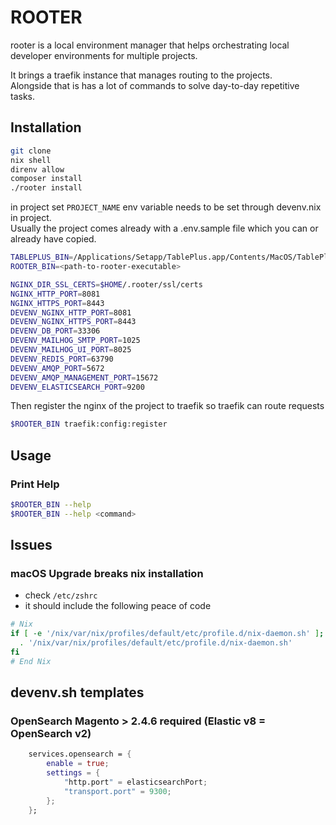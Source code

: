 # ROOTER

rooter is a local environment manager that helps orchestrating local developer environments for multiple projects.  

It brings a traefik instance that manages routing to the projects.  
Alongside that is has a lot of commands to solve day-to-day repetitive tasks.  

## Installation

```bash
git clone
nix shell
direnv allow
composer install
./rooter install
```

in project set ``PROJECT_NAME`` env variable needs to be set through devenv.nix in project.  
Usually the project comes already with a .env.sample file which you can or already have copied.  

```bash
TABLEPLUS_BIN=/Applications/Setapp/TablePlus.app/Contents/MacOS/TablePlus # if it is not in /Applications
ROOTER_BIN=<path-to-rooter-executable>

NGINX_DIR_SSL_CERTS=$HOME/.rooter/ssl/certs
NGINX_HTTP_PORT=8081
NGINX_HTTPS_PORT=8443
DEVENV_NGINX_HTTP_PORT=8081
DEVENV_NGINX_HTTPS_PORT=8443
DEVENV_DB_PORT=33306
DEVENV_MAILHOG_SMTP_PORT=1025
DEVENV_MAILHOG_UI_PORT=8025
DEVENV_REDIS_PORT=63790
DEVENV_AMQP_PORT=5672
DEVENV_AMQP_MANAGEMENT_PORT=15672
DEVENV_ELASTICSEARCH_PORT=9200
```

Then register the nginx of the project to traefik so traefik can route requests

```bash
$ROOTER_BIN traefik:config:register
```

## Usage

### Print Help
```bash
$ROOTER_BIN --help
$ROOTER_BIN --help <command>
```

## Issues

### macOS Upgrade breaks nix installation

- check `/etc/zshrc` 
- it should include the following peace of code

```sh
# Nix
if [ -e '/nix/var/nix/profiles/default/etc/profile.d/nix-daemon.sh' ]; then
  . '/nix/var/nix/profiles/default/etc/profile.d/nix-daemon.sh'
fi
# End Nix
```

## devenv.sh templates

### OpenSearch Magento > 2.4.6 required (Elastic v8 = OpenSearch v2)

```nix
    services.opensearch = {
        enable = true;
        settings = {
            "http.port" = elasticsearchPort;
            "transport.port" = 9300;
        };
    };
```
